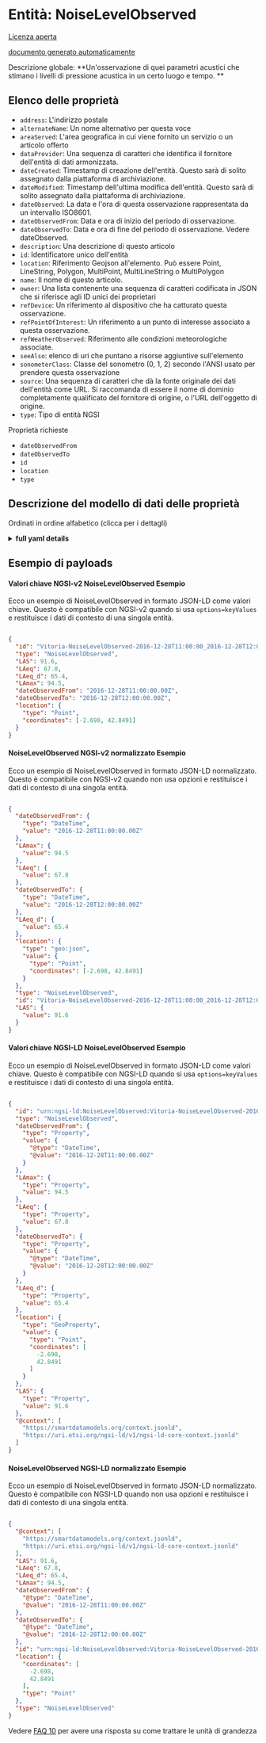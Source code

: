 Entità: NoiseLevelObserved  
==========================  
[Licenza aperta](https://github.com/smart-data-models//dataModel.Environment/blob/master/NoiseLevelObserved/LICENSE.md)  
[documento generato automaticamente](https://docs.google.com/presentation/d/e/2PACX-1vTs-Ng5dIAwkg91oTTUdt8ua7woBXhPnwavZ0FxgR8BsAI_Ek3C5q97Nd94HS8KhP-r_quD4H0fgyt3/pub?start=false&loop=false&delayms=3000#slide=id.gb715ace035_0_60)  
Descrizione globale: **Un'osservazione di quei parametri acustici che stimano i livelli di pressione acustica in un certo luogo e tempo. **  

## Elenco delle proprietà  

- `address`: L'indirizzo postale  - `alternateName`: Un nome alternativo per questa voce  - `areaServed`: L'area geografica in cui viene fornito un servizio o un articolo offerto  - `dataProvider`: Una sequenza di caratteri che identifica il fornitore dell'entità di dati armonizzata.  - `dateCreated`: Timestamp di creazione dell'entità. Questo sarà di solito assegnato dalla piattaforma di archiviazione.  - `dateModified`: Timestamp dell'ultima modifica dell'entità. Questo sarà di solito assegnato dalla piattaforma di archiviazione.  - `dateObserved`: La data e l'ora di questa osservazione rappresentata da un intervallo ISO8601.  - `dateObservedFrom`: Data e ora di inizio del periodo di osservazione.  - `dateObservedTo`: Data e ora di fine del periodo di osservazione. Vedere dateObserved.  - `description`: Una descrizione di questo articolo  - `id`: Identificatore unico dell'entità  - `location`: Riferimento Geojson all'elemento. Può essere Point, LineString, Polygon, MultiPoint, MultiLineString o MultiPolygon  - `name`: Il nome di questo articolo.  - `owner`: Una lista contenente una sequenza di caratteri codificata in JSON che si riferisce agli ID unici dei proprietari  - `refDevice`: Un riferimento al dispositivo che ha catturato questa osservazione.  - `refPointOfInterest`: Un riferimento a un punto di interesse associato a questa osservazione.  - `refWeatherObserved`: Riferimento alle condizioni meteorologiche associate.  - `seeAlso`: elenco di uri che puntano a risorse aggiuntive sull'elemento  - `sonometerClass`: Classe del sonometro (0, 1, 2) secondo l'ANSI usato per prendere questa osservazione  - `source`: Una sequenza di caratteri che dà la fonte originale dei dati dell'entità come URL. Si raccomanda di essere il nome di dominio completamente qualificato del fornitore di origine, o l'URL dell'oggetto di origine.  - `type`: Tipo di entità NGSI    
Proprietà richieste  
- `dateObservedFrom`  - `dateObservedTo`  - `id`  - `location`  - `type`  ## Descrizione del modello di dati delle proprietà  
Ordinati in ordine alfabetico (clicca per i dettagli)  
<details><summary><strong>full yaml details</strong></summary>    
```yaml  
NoiseLevelObserved:    
  description: 'An observation of those acoustic parameters that estimate noise pressure levels at a certain place and time. '    
  properties:    
    address:    
      description: 'The mailing address'    
      properties:    
        addressCountry:    
          description: 'Property. The country. For example, Spain. Model:''https://schema.org/addressCountry'''    
          type: string    
        addressLocality:    
          description: 'Property. The locality in which the street address is, and which is in the region. Model:''https://schema.org/addressLocality'''    
          type: string    
        addressRegion:    
          description: 'Property. The region in which the locality is, and which is in the country. Model:''https://schema.org/addressRegion'''    
          type: string    
        postOfficeBoxNumber:    
          description: 'Property. The post office box number for PO box addresses. For example, 03578. Model:''https://schema.org/postOfficeBoxNumber'''    
          type: string    
        postalCode:    
          description: 'Property. The postal code. For example, 24004. Model:''https://schema.org/https://schema.org/postalCode'''    
          type: string    
        streetAddress:    
          description: 'Property. The street address. Model:''https://schema.org/streetAddress'''    
          type: string    
      type: object    
      x-ngsi:    
        model: https://schema.org/address    
        type: Property    
    alternateName:    
      description: 'An alternative name for this item'    
      type: string    
      x-ngsi:    
        type: Property    
    areaServed:    
      description: 'The geographic area where a service or offered item is provided'    
      type: string    
      x-ngsi:    
        model: https://schema.org/Text    
        type: Property    
    dataProvider:    
      description: 'A sequence of characters identifying the provider of the harmonised data entity.'    
      type: string    
      x-ngsi:    
        type: Property    
    dateCreated:    
      description: 'Entity creation timestamp. This will usually be allocated by the storage platform.'    
      format: date-time    
      type: string    
      x-ngsi:    
        type: Property    
    dateModified:    
      description: 'Timestamp of the last modification of the entity. This will usually be allocated by the storage platform.'    
      format: date-time    
      type: string    
      x-ngsi:    
        type: Property    
    dateObserved:    
      description: 'The date and time of this observation represented by an ISO8601 interval.'    
      type: string    
      x-ngsi:    
        type: Property    
    dateObservedFrom:    
      description: 'Observation period start date and time.'    
      format: date-time    
      type: string    
      x-ngsi:    
        model: https://schema.org/DateTime    
        type: Property    
    dateObservedTo:    
      description: 'Observation period end date and time. See dateObserved.'    
      format: date-time    
      type: string    
      x-ngsi:    
        model: https://schema.org/Text    
        type: Property    
    description:    
      description: 'A description of this item'    
      type: string    
      x-ngsi:    
        type: Property    
    id:    
      anyOf: &noiselevelobserved_-_properties_-_owner_-_items_-_anyof    
        - description: 'Property. Identifier format of any NGSI entity'    
          maxLength: 256    
          minLength: 1    
          pattern: ^[\w\-\.\{\}\$\+\*\[\]`|~^@!,:\\]+$    
          type: string    
        - description: 'Property. Identifier format of any NGSI entity'    
          format: uri    
          type: string    
      description: 'Unique identifier of the entity'    
      x-ngsi:    
        type: Property    
    location:    
      description: 'Geojson reference to the item. It can be Point, LineString, Polygon, MultiPoint, MultiLineString or MultiPolygon'    
      oneOf:    
        - description: 'Geoproperty. Geojson reference to the item. Point'    
          properties:    
            bbox:    
              items:    
                type: number    
              minItems: 4    
              type: array    
            coordinates:    
              items:    
                type: number    
              minItems: 2    
              type: array    
            type:    
              enum:    
                - Point    
              type: string    
          required:    
            - type    
            - coordinates    
          title: 'GeoJSON Point'    
          type: object    
        - description: 'Geoproperty. Geojson reference to the item. LineString'    
          properties:    
            bbox:    
              items:    
                type: number    
              minItems: 4    
              type: array    
            coordinates:    
              items:    
                items:    
                  type: number    
                minItems: 2    
                type: array    
              minItems: 2    
              type: array    
            type:    
              enum:    
                - LineString    
              type: string    
          required:    
            - type    
            - coordinates    
          title: 'GeoJSON LineString'    
          type: object    
        - description: 'Geoproperty. Geojson reference to the item. Polygon'    
          properties:    
            bbox:    
              items:    
                type: number    
              minItems: 4    
              type: array    
            coordinates:    
              items:    
                items:    
                  items:    
                    type: number    
                  minItems: 2    
                  type: array    
                minItems: 4    
                type: array    
              type: array    
            type:    
              enum:    
                - Polygon    
              type: string    
          required:    
            - type    
            - coordinates    
          title: 'GeoJSON Polygon'    
          type: object    
        - description: 'Geoproperty. Geojson reference to the item. MultiPoint'    
          properties:    
            bbox:    
              items:    
                type: number    
              minItems: 4    
              type: array    
            coordinates:    
              items:    
                items:    
                  type: number    
                minItems: 2    
                type: array    
              type: array    
            type:    
              enum:    
                - MultiPoint    
              type: string    
          required:    
            - type    
            - coordinates    
          title: 'GeoJSON MultiPoint'    
          type: object    
        - description: 'Geoproperty. Geojson reference to the item. MultiLineString'    
          properties:    
            bbox:    
              items:    
                type: number    
              minItems: 4    
              type: array    
            coordinates:    
              items:    
                items:    
                  items:    
                    type: number    
                  minItems: 2    
                  type: array    
                minItems: 2    
                type: array    
              type: array    
            type:    
              enum:    
                - MultiLineString    
              type: string    
          required:    
            - type    
            - coordinates    
          title: 'GeoJSON MultiLineString'    
          type: object    
        - description: 'Geoproperty. Geojson reference to the item. MultiLineString'    
          properties:    
            bbox:    
              items:    
                type: number    
              minItems: 4    
              type: array    
            coordinates:    
              items:    
                items:    
                  items:    
                    items:    
                      type: number    
                    minItems: 2    
                    type: array    
                  minItems: 4    
                  type: array    
                type: array    
              type: array    
            type:    
              enum:    
                - MultiPolygon    
              type: string    
          required:    
            - type    
            - coordinates    
          title: 'GeoJSON MultiPolygon'    
          type: object    
      x-ngsi:    
        type: Geoproperty    
    name:    
      description: 'The name of this item.'    
      type: string    
      x-ngsi:    
        type: Property    
    owner:    
      description: 'A List containing a JSON encoded sequence of characters referencing the unique Ids of the owner(s)'    
      items:    
        anyOf: *noiselevelobserved_-_properties_-_owner_-_items_-_anyof    
        description: 'Property. Unique identifier of the entity'    
      type: array    
      x-ngsi:    
        type: Property    
    refDevice:    
      anyOf:    
        - description: 'Property. Identifier format of any NGSI entity'    
          maxLength: 256    
          minLength: 1    
          pattern: ^[\w\-\.\{\}\$\+\*\[\]`|~^@!,:\\]+$    
          type: string    
        - description: 'Property. Identifier format of any NGSI entity'    
          format: uri    
          type: string    
      description: 'A reference to the device which captured this observation.'    
      x-ngsi:    
        type: Relationship    
    refPointOfInterest:    
      anyOf:    
        - description: 'Property. Identifier format of any NGSI entity'    
          maxLength: 256    
          minLength: 1    
          pattern: ^[\w\-\.\{\}\$\+\*\[\]`|~^@!,:\\]+$    
          type: string    
        - description: 'Property. Identifier format of any NGSI entity'    
          format: uri    
          type: string    
      description: 'A reference to a point of interest associated to this observation.'    
      x-ngsi:    
        type: Relationship    
    refWeatherObserved:    
      anyOf:    
        - description: 'Property. Identifier format of any NGSI entity'    
          maxLength: 256    
          minLength: 1    
          pattern: ^[\w\-\.\{\}\$\+\*\[\]`|~^@!,:\\]+$    
          type: string    
        - description: 'Property. Identifier format of any NGSI entity'    
          format: uri    
          type: string    
      description: 'Reference to the associated weather conditions.'    
      x-ngsi:    
        type: Relationship    
    seeAlso:    
      description: 'list of uri pointing to additional resources about the item'    
      oneOf:    
        - items:    
            format: uri    
            type: string    
          minItems: 1    
          type: array    
        - format: uri    
          type: string    
      x-ngsi:    
        type: Property    
    sonometerClass:    
      description: 'Class of sonometer (0, 1, 2) according to ANSI used for taking this observation'    
      enum:    
        - 0    
        - 1    
        - 2    
      type: string    
      x-ngsi:    
        model: https://schema.org/Text    
        type: Property    
    source:    
      description: 'A sequence of characters giving the original source of the entity data as a URL. Recommended to be the fully qualified domain name of the source provider, or the URL to the source object.'    
      type: string    
      x-ngsi:    
        type: Property    
    type:    
      description: 'NGSI Entity type'    
      enum:    
        - NoiseLevelObserved    
      type: string    
      x-ngsi:    
        type: Property    
  required:    
    - id    
    - type    
    - dateObservedFrom    
    - dateObservedTo    
    - location    
  type: object    
  x-derived-from: ""    
  x-disclaimer: 'Redistribution and use in source and binary forms, with or without modification, are permitted  provided that the license conditions are met. Copyleft (c) 2021 Contributors to Smart Data Models Program'    
  x-license-url: https://github.com/smart-data-models/dataModel.Environment/blob/master/NoiseLevelObserved/LICENSE.md    
  x-model-schema: https://smart-data-models.github.io/dataModel.Environment/NoiseLevelObserved/schema.json    
  x-model-tags: ""    
  x-version: 0.0.1    
```  
</details>    
## Esempio di payloads  
#### Valori chiave NGSI-v2 NoiseLevelObserved Esempio  
Ecco un esempio di NoiseLevelObserved in formato JSON-LD come valori chiave. Questo è compatibile con NGSI-v2 quando si usa `options=keyValues` e restituisce i dati di contesto di una singola entità.  
```json  
{  
  "id": "Vitoria-NoiseLevelObserved-2016-12-28T11:00:00_2016-12-28T12:00:00",  
  "type": "NoiseLevelObserved",  
  "LAS": 91.6,  
  "LAeq": 67.8,  
  "LAeq_d": 65.4,  
  "LAmax": 94.5,  
  "dateObservedFrom": "2016-12-28T11:00:00.00Z",  
  "dateObservedTo": "2016-12-28T12:00:00.00Z",  
  "location": {  
    "type": "Point",  
    "coordinates": [-2.698, 42.8491]  
  }  
}  
```  
#### NoiseLevelObserved NGSI-v2 normalizzato Esempio  
Ecco un esempio di NoiseLevelObserved in formato JSON-LD normalizzato. Questo è compatibile con NGSI-v2 quando non usa opzioni e restituisce i dati di contesto di una singola entità.  
```json  
{  
  "dateObservedFrom": {  
    "type": "DateTime",  
    "value": "2016-12-28T11:00:00.00Z"  
  },  
  "LAmax": {  
    "value": 94.5  
  },  
  "LAeq": {  
    "value": 67.8  
  },  
  "dateObservedTo": {  
    "type": "DateTime",  
    "value": "2016-12-28T12:00:00.00Z"  
  },  
  "LAeq_d": {  
    "value": 65.4  
  },  
  "location": {  
    "type": "geo:json",  
    "value": {  
      "type": "Point",  
      "coordinates": [-2.698, 42.8491]  
    }  
  },  
  "type": "NoiseLevelObserved",  
  "id": "Vitoria-NoiseLevelObserved-2016-12-28T11:00:00_2016-12-28T12:00:00",  
  "LAS": {  
    "value": 91.6  
  }  
}  
```  
#### Valori chiave NGSI-LD NoiseLevelObserved Esempio  
Ecco un esempio di NoiseLevelObserved in formato JSON-LD come valori chiave. Questo è compatibile con NGSI-LD quando si usa `options=keyValues` e restituisce i dati di contesto di una singola entità.  
```json  
{  
  "id": "urn:ngsi-ld:NoiseLevelObserved:Vitoria-NoiseLevelObserved-2016-12-28T11:00:00_2016-12-28T12:00:00",  
  "type": "NoiseLevelObserved",  
  "dateObservedFrom": {  
    "type": "Property",  
    "value": {  
      "@type": "DateTime",  
      "@value": "2016-12-28T11:00:00.00Z"  
    }  
  },  
  "LAmax": {  
    "type": "Property",  
    "value": 94.5  
  },  
  "LAeq": {  
    "type": "Property",  
    "value": 67.8  
  },  
  "dateObservedTo": {  
    "type": "Property",  
    "value": {  
      "@type": "DateTime",  
      "@value": "2016-12-28T12:00:00.00Z"  
    }  
  },  
  "LAeq_d": {  
    "type": "Property",  
    "value": 65.4  
  },  
  "location": {  
    "type": "GeoProperty",  
    "value": {  
      "type": "Point",  
      "coordinates": [  
        -2.698,  
        42.8491  
      ]  
    }  
  },  
  "LAS": {  
    "type": "Property",  
    "value": 91.6  
  },  
  "@context": [  
    "https://smartdatamodels.org/context.jsonld",  
    "https://uri.etsi.org/ngsi-ld/v1/ngsi-ld-core-context.jsonld"  
  ]  
}  
```  
#### NoiseLevelObserved NGSI-LD normalizzato Esempio  
Ecco un esempio di NoiseLevelObserved in formato JSON-LD normalizzato. Questo è compatibile con NGSI-LD quando non usa opzioni e restituisce i dati di contesto di una singola entità.  
```json  
{  
  "@context": [  
    "https://smartdatamodels.org/context.jsonld",  
    "https://uri.etsi.org/ngsi-ld/v1/ngsi-ld-core-context.jsonld"  
  ],  
  "LAS": 91.6,  
  "LAeq": 67.8,  
  "LAeq_d": 65.4,  
  "LAmax": 94.5,  
  "dateObservedFrom": {  
    "@type": "DateTime",  
    "@value": "2016-12-28T11:00:00.00Z"  
  },  
  "dateObservedTo": {  
    "@type": "DateTime",  
    "@value": "2016-12-28T12:00:00.00Z"  
  },  
  "id": "urn:ngsi-ld:NoiseLevelObserved:Vitoria-NoiseLevelObserved-2016-12-28T11:00:00_2016-12-28T12:00:00",  
  "location": {  
    "coordinates": [  
      -2.698,  
      42.8491  
    ],  
    "type": "Point"  
  },  
  "type": "NoiseLevelObserved"  
}  
```  
Vedere [FAQ 10](https://smartdatamodels.org/index.php/faqs/) per avere una risposta su come trattare le unità di grandezza